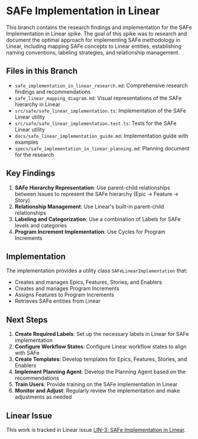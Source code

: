 # SAFe Implementation in Linear

This branch contains the research findings and implementation for the SAFe Implementation in Linear spike. The goal of this spike was to research and document the optimal approach for implementing SAFe methodology in Linear, including mapping SAFe concepts to Linear entities, establishing naming conventions, labeling strategies, and relationship management.

## Files in this Branch

- `safe_implementation_in_linear_research.md`: Comprehensive research findings and recommendations
- `safe_linear_mapping_diagram.md`: Visual representations of the SAFe hierarchy in Linear
- `src/safe/safe_linear_implementation.ts`: Implementation of the SAFe Linear utility
- `src/safe/safe_linear_implementation.test.ts`: Tests for the SAFe Linear utility
- `docs/safe_linear_implementation_guide.md`: Implementation guide with examples
- `specs/safe_implementation_in_linear_planning.md`: Planning document for the research

## Key Findings

1. **SAFe Hierarchy Representation**: Use parent-child relationships between Issues to represent the SAFe hierarchy (Epic -> Feature -> Story)
2. **Relationship Management**: Use Linear's built-in parent-child relationships
3. **Labeling and Categorization**: Use a combination of Labels for SAFe levels and categories
4. **Program Increment Implementation**: Use Cycles for Program Increments

## Implementation

The implementation provides a utility class `SAFeLinearImplementation` that:

- Creates and manages Epics, Features, Stories, and Enablers
- Creates and manages Program Increments
- Assigns Features to Program Increments
- Retrieves SAFe entities from Linear

## Next Steps

1. **Create Required Labels**: Set up the necessary labels in Linear for SAFe implementation
2. **Configure Workflow States**: Configure Linear workflow states to align with SAFe
3. **Create Templates**: Develop templates for Epics, Features, Stories, and Enablers
4. **Implement Planning Agent**: Develop the Planning Agent based on the recommendations
5. **Train Users**: Provide training on the SAFe implementation in Linear
6. **Monitor and Adjust**: Regularly review the implementation and make adjustments as needed

## Linear Issue

This work is tracked in Linear issue [LIN-3: SAFe Implementation in Linear](https://linear.app/wordstofilmby/issue/LIN-3/safe-implementation-in-linear).
